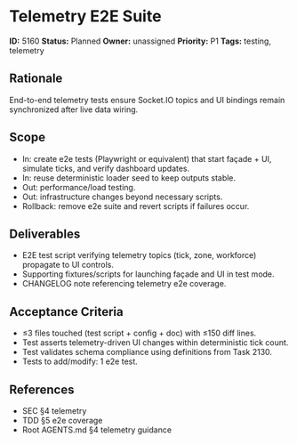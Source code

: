 # Telemetry E2E Suite

**ID:** 5160
**Status:** Planned
**Owner:** unassigned
**Priority:** P1
**Tags:** testing, telemetry

## Rationale
End-to-end telemetry tests ensure Socket.IO topics and UI bindings remain synchronized after live data wiring.

## Scope
- In: create e2e tests (Playwright or equivalent) that start façade + UI, simulate ticks, and verify dashboard updates.
- In: reuse deterministic loader seed to keep outputs stable.
- Out: performance/load testing.
- Out: infrastructure changes beyond necessary scripts.
- Rollback: remove e2e suite and revert scripts if failures occur.

## Deliverables
- E2E test script verifying telemetry topics (tick, zone, workforce) propagate to UI controls.
- Supporting fixtures/scripts for launching façade and UI in test mode.
- CHANGELOG note referencing telemetry e2e coverage.

## Acceptance Criteria
- ≤3 files touched (test script + config + doc) with ≤150 diff lines.
- Test asserts telemetry-driven UI changes within deterministic tick count.
- Test validates schema compliance using definitions from Task 2130.
- Tests to add/modify: 1 e2e test.

## References
- SEC §4 telemetry
- TDD §5 e2e coverage
- Root AGENTS.md §4 telemetry guidance
